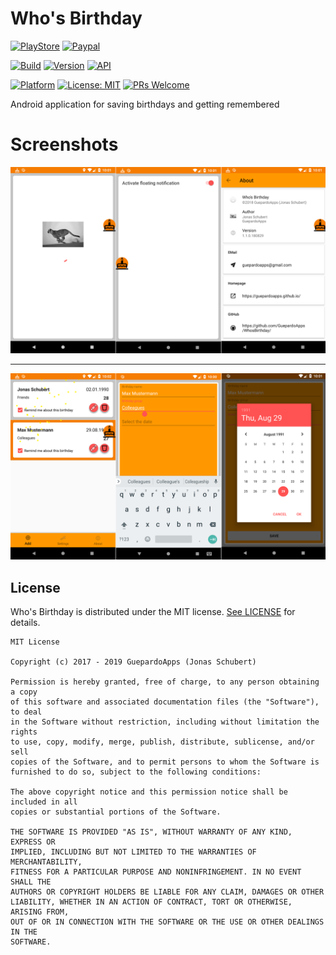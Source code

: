 
# Who's Birthday

[![PlayStore](https://img.shields.io/badge/PlayStore-WhosBirthday-blue.svg)](https://play.google.com/store/apps/details?id=guepardoapps.whosbirthday)
[![Paypal](https://img.shields.io/badge/paypal-donate-blue.svg)](https://www.paypal.me/GuepardoApps)

[![Build](https://img.shields.io/badge/build-success-green.svg)](./releases)
[![Version](https://img.shields.io/badge/version-1.1.1.190522-blue.svg)](./releases)
[![API](https://img.shields.io/badge/API-23+-blue.svg)](https://android-arsenal.com/api?level=23)

[![Platform](https://img.shields.io/badge/platform-Android-blue.svg)](https://www.android.com)
[![License: MIT](https://img.shields.io/badge/License-MIT-blue.svg)](https://opensource.org/licenses/MIT)
[![PRs Welcome](https://img.shields.io/badge/PRs-welcome-brightgreen.svg)](http://makeapullrequest.com)

Android application for saving birthdays and getting remembered

# Screenshots

![alt tag](screenshots/header_001.png)
___________________________________

![alt tag](screenshots/header_002.png)

## License

Who's Birthday is distributed under the MIT license. [See LICENSE](LICENSE.md) for details.

```
MIT License

Copyright (c) 2017 - 2019 GuepardoApps (Jonas Schubert)

Permission is hereby granted, free of charge, to any person obtaining a copy
of this software and associated documentation files (the "Software"), to deal
in the Software without restriction, including without limitation the rights
to use, copy, modify, merge, publish, distribute, sublicense, and/or sell
copies of the Software, and to permit persons to whom the Software is
furnished to do so, subject to the following conditions:

The above copyright notice and this permission notice shall be included in all
copies or substantial portions of the Software.

THE SOFTWARE IS PROVIDED "AS IS", WITHOUT WARRANTY OF ANY KIND, EXPRESS OR
IMPLIED, INCLUDING BUT NOT LIMITED TO THE WARRANTIES OF MERCHANTABILITY,
FITNESS FOR A PARTICULAR PURPOSE AND NONINFRINGEMENT. IN NO EVENT SHALL THE
AUTHORS OR COPYRIGHT HOLDERS BE LIABLE FOR ANY CLAIM, DAMAGES OR OTHER
LIABILITY, WHETHER IN AN ACTION OF CONTRACT, TORT OR OTHERWISE, ARISING FROM,
OUT OF OR IN CONNECTION WITH THE SOFTWARE OR THE USE OR OTHER DEALINGS IN THE
SOFTWARE.
```